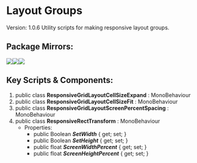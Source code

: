 # Layout Groups
Version: 1.0.6
Utility scripts for making responsive layout groups.

## Package Mirrors:
[<img src='https://img.itch.zone/aW1nLzEzNzQ2ODg3LnBuZw==/original/npRUfq.png'>](https://github.com/Iron-Mountain-Software/layout-groups)[<img src='https://img.itch.zone/aW1nLzEzNzQ2ODkyLnBuZw==/original/Fq0ORM.png'>](https://www.npmjs.com/package/com.iron-mountain.layout-groups)[<img src='https://img.itch.zone/aW1nLzEzNzQ2ODk4LnBuZw==/original/Rv4m96.png'>](https://iron-mountain.itch.io/layout-groups)
## Key Scripts & Components:
1. public class **ResponsiveGridLayoutCellSizeExpand** : MonoBehaviour
1. public class **ResponsiveGridLayoutCellSizeFit** : MonoBehaviour
1. public class **ResponsiveGridLayoutScreenPercentSpacing** : MonoBehaviour
1. public class **ResponsiveRectTransform** : MonoBehaviour
   * Properties: 
      * public Boolean ***SetWidth***  { get; set; }
      * public Boolean ***SetHeight***  { get; set; }
      * public float ***ScreenWidthPercent***  { get; set; }
      * public float ***ScreenHeightPercent***  { get; set; }
